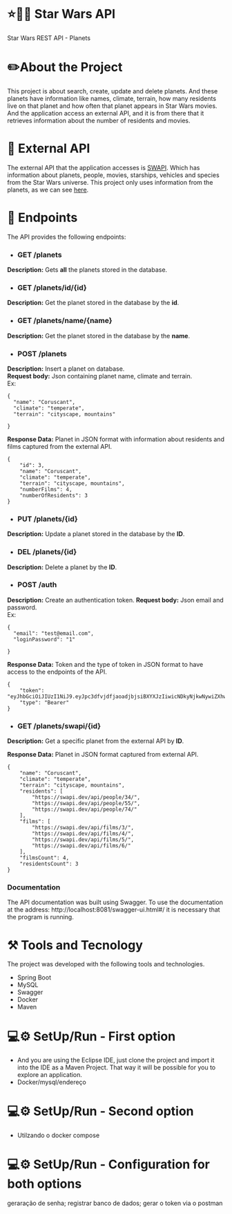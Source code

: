 # :star::gun::princess: Star Wars  API

Star Wars REST API  - Planets

# :pencil2:About the Project

This project is about search, create, update and delete planets. And these planets have information like names, climate, terrain, how many residents live on that planet and how often that planet appears in Star Wars movies. And the application access an external API, and it is from there that it retrieves information about the number of residents and movies.

# :rocket: External API

The external API that the application accesses is [SWAPI](https://swapi.dev/). Which has information about planets, people, movies, starships, vehicles and species from the Star Wars universe. This project only uses information from the planets, as we can see [here](https://swapi.dev/api/planets/1/).

# :page_with_curl: Endpoints
The API provides the following endpoints:

 - ### GET /planets
**Description:** Gets **all** the planets stored in the database.  

- ### GET /planets/id/{id}
**Description:** Get the planet stored in the database by the **id**. 

- ### GET /planets/name/{name}
**Description:** Get the planet stored in the database by the **name**. 

- ### POST /planets
**Description:** Insert a planet on database.  
**Request body:** Json containing planet name, climate and terrain.  
Ex: 
```
{
  "name": "Coruscant",
  "climate": "temperate",
  "terrain": "cityscape, mountains"

}
```  
**Response Data:** Planet in JSON format with information about residents and films captured from the external API.
```
{
    "id": 3,
    "name": "Coruscant",
    "climate": "temperate",
    "terrain": "cityscape, mountains",
    "numberFilms": 4,
    "numberOfResidents": 3
}
```

- ### PUT /planets/{id}
**Description:** Update a planet stored in the database by the **ID**. 


- ### DEL /planets/{id}
**Description:** Delete a planet by the **ID**. 

- ### POST /auth
**Description:** Create an authentication token.
**Request body:** Json email and password.  
Ex: 
```
{
  "email": "test@email.com",
  "loginPassword": "1"

}
```  
**Response Data:** Token and the type of token in JSON format to have access to the endpoints of the API.
```
{
    "token": "eyJhbGciOiJIUzI1NiJ9.eyJpc3dfvjdfjaoadjbjsiBXYXJzIiwicNDkyNjkwNywiZXhwIjoxNjM1MDEzMzA3fQ.OgWfR2Hn5EWLQ_ZRDpKeiVsT__QIbz1JSaPysOCNkCE",
    "type": "Bearer"
}
```

- ### GET /planets/swapi/{id}
**Description:** Get a specific planet from the external API by **ID**. 

**Response Data:** Planet in JSON format captured from external API.
```
{
    "name": "Coruscant",
    "climate": "temperate",
    "terrain": "cityscape, mountains",
    "residents": [
        "https://swapi.dev/api/people/34/",
        "https://swapi.dev/api/people/55/",
        "https://swapi.dev/api/people/74/"
    ],
    "films": [
        "https://swapi.dev/api/films/3/",
        "https://swapi.dev/api/films/4/",
        "https://swapi.dev/api/films/5/",
        "https://swapi.dev/api/films/6/"
    ],
    "filmsCount": 4,
    "residentsCount": 3
}
```


### Documentation
The API documentation was built using Swagger. To use the documentation at the address: http://localhost:8081/swagger-ui.html#/ it is necessary that the program is running.

# :hammer_and_pick: Tools and Tecnology
The project was developed with the following tools and technologies.
 - Spring Boot
 - MySQL
 - Swagger
 - Docker
 - Maven

# :computer::gear: SetUp/Run - First option
 - And you are using the Eclipse IDE, just clone the project and import it into the IDE as a Maven Project. That way it will be possible for you to explore an application.
 - Docker/mysql/endereço


# :computer::gear: SetUp/Run - Second option
 - Utilzando o docker compose

# :computer::gear: SetUp/Run - Configuration for both options

geraração de senha; registrar banco de dados; gerar o token via o postman 



